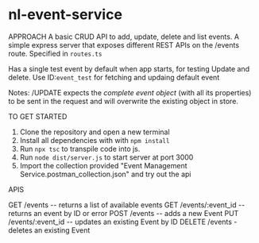 # nl-event-service

APPROACH
A basic CRUD API to add, update, delete and list events.
A simple express server that exposes different REST APIs on the /events route. Specified in `routes.ts`

Has a single test event by default when app starts, for testing Update and delete.
Use ID:`event_test` for fetching and updaing default event

Notes:
/UPDATE expects the _complete event object_ (with all its properties) to be sent in the request and will overwrite the existing object in store.

TO GET STARTED

1. Clone the repository and open a new terminal
2. Install all dependencies with with `npm install`
3. Run `npx tsc` to transpile code into js.
4. Run `node dist/server.js` to start server at port 3000
5. Import the collection provided "Event Management Service.postman_collection.json" and try out the api

APIS

GET /events -- returns a list of available events
GET /events/:event_id -- returns an event by ID or error
POST /events -- adds a new Event
PUT /events/:event_id -- updates an existing Event by ID
DELETE /events - deletes an existing Event
